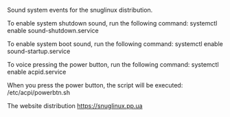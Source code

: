 Sound system events for the snuglinux distribution.

To enable system shutdown sound, run the following command:
  systemctl enable sound-shutdown.service

To enable system boot sound, run the following command:
  systemctl enable sound-startup.service

To voice pressing the power button, run the following command:
  systemctl enable acpid.service

When you press the power button, the script will be executed:
  /etc/acpi/powerbtn.sh

The website distribution https://snuglinux.pp.ua
